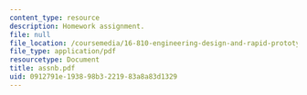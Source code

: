 ```yaml
---
content_type: resource
description: Homework assignment.
file: null
file_location: /coursemedia/16-810-engineering-design-and-rapid-prototyping-january-iap-2007/0912791e193898b3221983a8a83d1329_assnb.pdf
file_type: application/pdf
resourcetype: Document
title: assnb.pdf
uid: 0912791e-1938-98b3-2219-83a8a83d1329
---
```

